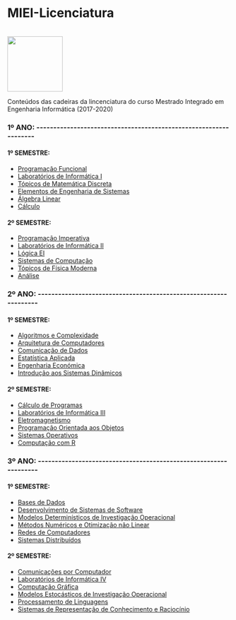 <p align="center">
 <h1> MIEI-Licenciatura </h1> <br/>
 <img src="https://facs2017.di.uminho.pt/sites/default/files/logo_UMEENG_sem_nome.jpg" align="center" height="125"> <br/>
</p>

Conteúdos das cadeiras da lincenciatura do curso Mestrado Integrado em Engenharia Informática (2017-2020)
### 1º ANO: ----------------------------------------------------------------- <br/>

#### 1º SEMESTRE: <br/>
 - [Programação Funcional](https://github.com/fliper6/MIEI-Licenciatura/tree/main/1%C2%BA%20ano/1%C2%BA%20Semestre/PF) <br/>
 - [Laboratórios de Informática I](https://github.com/fliper6/MIEI-Licenciatura/tree/main/1%C2%BA%20ano/1%C2%BA%20Semestre/LI1) <br/>
 - [Tópicos de Matemática Discreta](https://github.com/fliper6/MIEI-Licenciatura/tree/main/1%C2%BA%20ano/1%C2%BA%20Semestre/TMD) <br/>
 - [Elementos de Engenharia de Sistemas](https://github.com/fliper6/MIEI-Licenciatura/tree/main/1%C2%BA%20ano/1%C2%BA%20Semestre/EES) <br/>
 - [Álgebra Linear](https://github.com/fliper6/MIEI-Licenciatura/tree/main/1%C2%BA%20ano/1%C2%BA%20Semestre/ALGEBRA) <br/>
 - [Cálculo](https://github.com/fliper6/MIEI-Licenciatura/tree/main/1%C2%BA%20ano/1%C2%BA%20Semestre/CALCULO) <br/>
#### 2º SEMESTRE: <br/>
 - [Programação Imperativa](https://github.com/fliper6/MIEI-Licenciatura/tree/main/1%C2%BA%20ano/PI) <br/>
 - [Laboratórios de Informática II](https://github.com/fliper6/MIEI-Licenciatura/tree/main/1%C2%BA%20ano/LI2) <br/>
 - [Lógica EI](https://github.com/fliper6/MIEI-Licenciatura/tree/main/1%C2%BA%20ano/2%C2%BA%20Semestre/LOGICA) <br/>
 - [Sistemas de Computação](https://github.com/fliper6/MIEI-Licenciatura/tree/main/1%C2%BA%20ano/2%C2%BA%20Semestre/SC) <br/>
 - [Tópicos de Física Moderna](https://github.com/fliper6/MIEI-Licenciatura/tree/main/1%C2%BA%20ano/2%C2%BA%20Semestre/TFM) <br/>
 - [Análise](https://github.com/fliper6/MIEI-Licenciatura/tree/main/1%C2%BA%20ano/2%C2%BA%20Semestre/ANALISE) <br/>

### 2º ANO: ----------------------------------------------------------------- <br/>

#### 1º SEMESTRE: <br/>
 - [Algoritmos e Complexidade](https://github.com/fliper6/MIEI-Licenciatura/tree/main/2%C2%BA%20ano/1%C2%BA%20Semestre/ALGC) <br/>
 - [Arquitetura de Computadores](https://github.com/fliper6/MIEI-Licenciatura/tree/main/2%C2%BA%20ano/1%C2%BA%20Semestre/ARQC) <br/>
 - [Comunicação de Dados](https://github.com/fliper6/MIEI-Licenciatura/tree/main/2%C2%BA%20ano/1%C2%BA%20Semestre/CD) <br/>
 - [Estatística Aplicada](https://github.com/fliper6/MIEI-Licenciatura/tree/main/2%C2%BA%20ano/1%C2%BA%20Semestre/EA) <br/>
 - [Engenharia Económica](https://github.com/fliper6/MIEI-Licenciatura/tree/main/2%C2%BA%20ano/1%C2%BA%20Semestre/EE) <br/>
 - [Introdução aos Sistemas Dinâmicos](https://github.com/fliper6/MIEI-Licenciatura/tree/main/2%C2%BA%20ano/1%C2%BA%20Semestre/ISD) <br/>

#### 2º SEMESTRE: <br/>
 - [Cálculo de Programas](https://github.com/fliper6/MIEI-Licenciatura/tree/main/2%C2%BA%20ano/2%C2%BA%20Semestre/CP) <br/>
 - [Laboratórios de Informática III](https://github.com/fliper6/MIEI-Licenciatura/tree/main/2%C2%BA%20ano/2%C2%BA%20Semestre/LI3) <br/>
 - [Eletromagnetismo](https://github.com/fliper6/MIEI-Licenciatura/tree/main/2%C2%BA%20ano/2%C2%BA%20Semestre/ELETRO) <br/>
 - [Programação Orientada aos Objetos](https://github.com/fliper6/MIEI-Licenciatura/tree/main/2%C2%BA%20ano/2%C2%BA%20Semestre/POO) <br/>
 - [Sistemas Operativos](https://github.com/fliper6/MIEI-Licenciatura/tree/main/2%C2%BA%20ano/2%C2%BA%20Semestre/SO) <br/>
 - [Computação com R](https://github.com/fliper6/MIEI-Licenciatura/tree/main/2%C2%BA%20ano/2%C2%BA%20Semestre/R) <br/>

### 3º ANO: ----------------------------------------------------------------- <br/>

#### 1º SEMESTRE: <br/>
 - [Bases de Dados](https://github.com/fliper6/MIEI-Licenciatura/tree/main/3%C2%BA%20ano/1%C2%BA%20Semestre/BD) <br/>
 - [Desenvolvimento de Sistemas de Software](https://github.com/fliper6/MIEI-Licenciatura/tree/main/3%C2%BA%20ano/1%C2%BA%20Semestre/DSS) <br/>
 - [Modelos Determinísticos de Investigação Operacional](https://github.com/fliper6/MIEI-Licenciatura/tree/main/3%C2%BA%20ano/1%C2%BA%20Semestre/MDIO) <br/>
 - [Métodos Numéricos e Otimização não Linear](https://github.com/fliper6/MIEI-Licenciatura/tree/main/3%C2%BA%20ano/1%C2%BA%20Semestre/MNOL) <br/>
 - [Redes de Computadores](https://github.com/fliper6/MIEI-Licenciatura/tree/main/3%C2%BA%20ano/1%C2%BA%20Semestre/REDES) <br/>
 - [Sistemas Distribuídos](https://github.com/fliper6/MIEI-Licenciatura/tree/main/3%C2%BA%20ano/1%C2%BA%20Semestre/SD) <br/>

#### 2º SEMESTRE: <br/>
 - [Comunicações por Computador](https://github.com/fliper6/MIEI-Licenciatura/tree/main/3%C2%BA%20ano/2%C2%BA%20Semestre/CC) <br/>
 - [Laboratórios de Informática IV](https://github.com/fliper6/MIEI-Licenciatura/tree/main/3%C2%BA%20ano/2%C2%BA%20Semestre/LI4) <br/>
 - [Computação Gráfica](https://github.com/fliper6/MIEI-Licenciatura/tree/main/3%C2%BA%20ano/2%C2%BA%20Semestre/CG) <br/>
 - [Modelos Estocásticos de Investigação Operacional](https://github.com/fliper6/MIEI-Licenciatura/tree/main/3%C2%BA%20ano/2%C2%BA%20Semestre/MEIO) <br/>
 - [Processamento de Linguagens](https://github.com/fliper6/MIEI-Licenciatura/tree/main/3%C2%BA%20ano/2%C2%BA%20Semestre/PL) <br/>
 - [Sistemas de Representação de Conhecimento e Raciocínio](https://github.com/fliper6/MIEI-Licenciatura/tree/main/3%C2%BA%20ano/2%C2%BA%20Semestre/SRCR) <br/>
